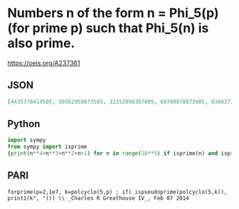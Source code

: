 # Numbers n of the form n \= Phi\_5\(p\) \(for prime p\) such that Phi\_5\(n\) is also prime\.
https://oeis.org/A237361
## JSON
```JSON
[4435770414505, 30562950873505, 32152890387805, 60700878873905, 936037312559305, 1279875801783805, 3780430049614405, 6055088920612205, 10370026462436905, 12160851727605005, 16956369914710105, 18746881534017005, 20813869508536105, 30740855019988405]
```
## Python
```Python
import sympy
from sympy import isprime
{print(n**4+n**3+n**2+n+1) for n in range(10**5) if isprime(n) and isprime((n**4+n**3+n**2+n+1)**4+(n**4+n**3+n**2+n+1)**3+(n**4+n**3+n**2+n+1)**2+(n**4+n**3+n**2+n+1)+1)}
```
## PARI
```PARI
forprime(p=2,1e7, k=polcyclo(5,p) ; if( ispseudoprime(polcyclo(5,k)), print1(k", "))) \\ _Charles R Greathouse IV_, Feb 07 2014
```
